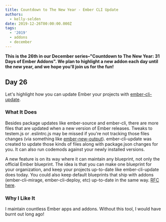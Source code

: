 ```yaml
---
title: Countdown to The New Year - Ember CLI Update
authors:
  - kelly-selden
date: 2019-12-26T00:00:00.000Z
tags:
  - '2019'
  - addons
  - december
---
```



**This is the 26th in our December series–"Countdown to The New Year: 31 Days of Ember Addons". We plan to highlight a new addon each day until the new year, and we hope you'll join us for the fun!**

## Day 26

Let's highlight how you can update Ember your projects with [ember-cli-update](https://emberobserver.com/addons/ember-cli-update).

<!-- READMORE -->

### What It Does

Besides package updates like ember-source and ember-cli, there are more files that are updated when a new version of Ember releases.
Tweaks to testem.js or .eslintrc.js may be missed if you're not tracking those files changes (via something like [ember-new-output](https://github.com/ember-cli/ember-new-output)).
ember-cli-update was created to update those kinds of files along with package.json changes for you.
It can also run codemods against your newly installed versions.

A new feature is on its way where it can maintain any blueprint, not only the official Ember blueprint.
The idea is that you can make one blueprint for your organization, and keep your projects up-to-date like ember-cli-update does today.
You could also keep default blueprints that ship with addons (ember-cli-mirage, ember-cli-deploy, etc) up-to-date in the same way.
[RFC here](https://github.com/emberjs/rfcs/pull/477).

### Why I Like It

I maintain countless Ember apps and addons. Without this tool, I would have burnt out long ago!

